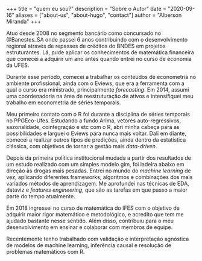 +++
title = "quem eu sou?"
description = "Sobre o Autor"
date = "2020-09-16"
aliases = ["about-us", "about-hugo", "contact"]
author = "Alberson Miranda"
+++

Atuo desde 2008 no segmento bancário como concursado no \@Banestes_SA onde passei 6 anos contribuindo com o desenvolvimento regional através de repasses de créditos do BNDES em projetos estruturantes. Lá, pude aplicar os conhecimentos de matemática financeira que comecei a adquirir um ano antes quando entrei no curso de economia da UFES.

Durante esse período, comecei a trabalhar os conteúdos de econometria no ambiente profissional, ainda com o Eviews, que era a ferramenta com a qual o curso era ministrado, principalmente *forecasting*. Em 2014, assumi uma coordenadoria na área de reestruturação de ativos e intensifiquei meu trabalho em econometria de séries temporais.

Meu primeiro contato com o R foi durante a disciplina de séries temporais no PPGEco-Ufes. Estudando a fundo Arima, vetores auto-regressivos, sazonalidade, cointegração e etc com o R, abri minha cabeça para as possibilidades e larguei o Eviews para nunca mais voltar. Dali em diante, comecei a realizar outros tipos de predições, ainda dentro da estatística clássica, com objetivos de tornar a gestão mais *data-driven*.

Depois da primeira política institucional mudada a partir dos resultados de um estudo realizado com um simples modelo glm, foi ladeira abaixo em direção às drogas mais pesadas. Entrei no mundo do *machine learning* de vez, aplicando diferentes frameworks, algoritmos e combinações dos mais variados métodos de aprendizagem. Me aprofundei nas técnicas de EDA, dataviz e *features engineering*, que são as tarefas em que passo a maior parte do tempo atualmente.

Em 2018 ingressei no curso de matemática do IFES com o objetivo de adquirir maior rigor matemático e metodológico, e acredito que tem me ajudado bastante nesse sentido. Além disso, contribuiu para o meu desenvolvimento em ensinar e colaborar com membros de equipe.

Recentemente tenho trabalhado com validação e interpretação agnóstica de modelos de machine learning, inferência causal e resolução de problemas matemáticos com R.